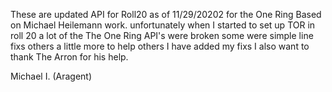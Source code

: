 These are updated API for Roll20 as of 11/29/20202 for the One Ring Based on Michael Heilemann work. unfortunately when I started to set up TOR in roll 20 a lot of the The One Ring API's were broken some were simple line fixs others a little more to help others I have added my fixs I also want to thank The Arron for his help.

Michael I. (Aragent)
